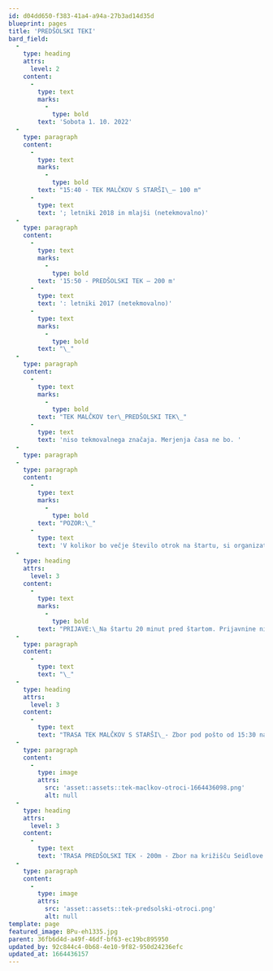 ```yaml
---
id: d04dd650-f383-41a4-a94a-27b3ad14d35d
blueprint: pages
title: 'PREDŠOLSKI TEKI'
bard_field:
  -
    type: heading
    attrs:
      level: 2
    content:
      -
        type: text
        marks:
          -
            type: bold
        text: 'Sobota 1. 10. 2022'
  -
    type: paragraph
    content:
      -
        type: text
        marks:
          -
            type: bold
        text: "15:40 - TEK MALČKOV S STARŠI\_– 100 m"
      -
        type: text
        text: '; letniki 2018 in mlajši (netekmovalno)'
  -
    type: paragraph
    content:
      -
        type: text
        marks:
          -
            type: bold
        text: '15:50 - PREDŠOLSKI TEK – 200 m'
      -
        type: text
        text: ': letniki 2017 (netekmovalno)'
      -
        type: text
        marks:
          -
            type: bold
        text: "\_"
  -
    type: paragraph
    content:
      -
        type: text
        marks:
          -
            type: bold
        text: "TEK MALČKOV ter\_PREDŠOLSKI TEK\_"
      -
        type: text
        text: 'niso tekmovalnega značaja. Merjenja časa ne bo. '
  -
    type: paragraph
  -
    type: paragraph
    content:
      -
        type: text
        marks:
          -
            type: bold
        text: "POZOR:\_"
      -
        type: text
        text: 'V kolikor bo večje število otrok na štartu, si organizator šteje pravico, da naredi več štartov in s tem zmanjša gnečo, možnost padcev ter spoštovanje medsebojne razdalje.'
  -
    type: heading
    attrs:
      level: 3
    content:
      -
        type: text
        marks:
          -
            type: bold
        text: "PRIJAVE:\_Na štartu 20 minut pred štartom. Prijavnine ni!"
  -
    type: paragraph
    content:
      -
        type: text
        text: "\_"
  -
    type: heading
    attrs:
      level: 3
    content:
      -
        type: text
        text: "TRASA TEK MALČKOV S STARŠI\_- Zbor pod pošto od 15:30 naprej. Prijava na štartu."
  -
    type: paragraph
    content:
      -
        type: image
        attrs:
          src: 'asset::assets::tek-maclkov-otroci-1664436098.png'
          alt: null
  -
    type: heading
    attrs:
      level: 3
    content:
      -
        type: text
        text: 'TRASA PREDŠOLSKI TEK - 200m - Zbor na križišču Seidlove in Rozmanove ceste ob 15:40. Prijava na štartu.'
  -
    type: paragraph
    content:
      -
        type: image
        attrs:
          src: 'asset::assets::tek-predsolski-otroci.png'
          alt: null
template: page
featured_image: BPu-eh1335.jpg
parent: 36fb6d4d-a49f-46df-bf63-ec19bc895950
updated_by: 92c844c4-0b68-4e10-9f82-950d24236efc
updated_at: 1664436157
---
```

